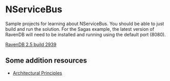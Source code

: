 NServiceBus
====

Sample projects for learning about NServiceBus. You should be able to just build and run the solution. For the Sagas example, the latest version of RavenDB will need to be installed and running using the default port (8080).

[RavenDB 2.5 build 2939](http://hibernatingrhinos.com/downloads/RavenDB%20Installer/2939)


## Some addition resources
* [Architectural Principles](http://docs.particular.net/nservicebus/architectural-principles)

